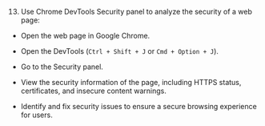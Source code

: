 13. Use Chrome DevTools Security panel to analyze the security of a web page:

- Open the web page in Google Chrome.

- Open the DevTools (`Ctrl + Shift + J` or `Cmd + Option + J`).

- Go to the Security panel.

- View the security information of the page, including HTTPS status, certificates, and insecure content warnings.

- Identify and fix security issues to ensure a secure browsing experience for users.

